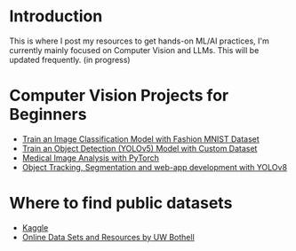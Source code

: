 # Introduction
This is where I post my resources to get hands-on ML/AI practices, I'm currently mainly focused on Computer Vision and LLMs. This will be updated frequently. (in progress)

# Computer Vision Projects for Beginners
* <a href="https://www.udemy.com/course/machine-learning-practical/learn/lecture/11789808#overview">Train an Image Classification Model with Fashion MNIST Dataset</a>
* <a href="https://www.udemy.com/course/yolo-custom-object-detection/learn/lecture/32392508#content">Train an Object Detection (YOLOv5) Model with Custom Dataset</a>
* <a href="https://www.udemy.com/course/deep-learning-with-pytorch-for-medical-image-analysis/learn/lecture/29054390#content">Medical Image Analysis with PyTorch</a>
* <a href="https://www.udemy.com/course/yolov8-the-ultimate-course-for-object-detection-tracking/learn/lecture/36177150#content">Object Tracking, Segmentation and web-app development with YOLOv8</a>

# Where to find public datasets
* <a href="https://www.kaggle.com">Kaggle</a>
* <a href="https://www.uwb.edu/academic-support-programs/qsc/faculty-staff-support/onlinedatasets">Online Data Sets and Resources by UW Bothell</a>